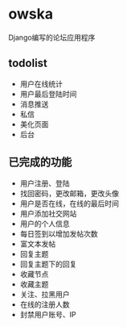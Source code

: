 # owska
Django编写的论坛应用程序

## todolist

- 用户在线统计
- 用户最后登陆时间
- 消息推送
- 私信
- 美化页面
- 后台

## 已完成的功能

- 用户注册、登陆
- 找回密码，更改邮箱，更改头像
- 用户是否在线，在线的最后时间
- 用户添加社交网站
- 用户的个人信息
- 每日签到以增加发帖次数
- 富文本发帖
- 回复主题
- 回复主题下的回复
- 收藏节点
- 收藏主题
- 关注、拉黑用户
- 在线的注册人数
- 封禁用户账号、IP

